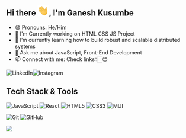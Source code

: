 ## Hi there <img src="https://raw.githubusercontent.com/akgarg0472/akgarg0472/main/.github/images/hi.gif" width="30px">, I'm Ganesh Kusumbe

- 😄 Pronouns: He/Him
- 🔭 I'm Currently working on HTML CSS JS Project
- 🌱 I’m currently learning how to build robust and scalable distributed systems
- 💬 Ask me about JavaScript, Front-End Development
- 📫 Connect with me: Check links👇🏻😊

<a href="https://www.linkedin.com/in/ganesh-kusumbe/"><img align="left" alt="LinkedIn" src="https://img.shields.io/badge/linkedin-%230077B5.svg?style=for-the-badge&logo=linkedin&logoColor=white"/></a>
<a href="mailto:gkusumbe7@gmail.com"><img align="left" alt="Instagram" src="https://img.shields.io/badge/Gmail-D14836?style=for-the-badge&logo=gmail&logoColor=white"/></a>
<br/>

## Tech Stack & Tools

![JavaScript](https://img.shields.io/badge/javascript-%23323330.svg?style=for-the-badge&logo=javascript&logoColor=%23F7DF1E)
![React](https://img.shields.io/badge/react-%2320232a.svg?style=for-the-badge&logo=react&logoColor=%2361DAFB)
![HTML5](https://img.shields.io/badge/html5-%23E34F26.svg?style=for-the-badge&logo=html5&logoColor=white)
![CSS3](https://img.shields.io/badge/css3-%231572B6.svg?style=for-the-badge&logo=css3&logoColor=white)
![MUI](https://img.shields.io/badge/TAILWIND-%230081CB.svg?style=for-the-badge&logo=mui&logoColor=white)

![Git](https://img.shields.io/badge/git-%23F05033.svg?style=for-the-badge&logo=git&logoColor=white)
![GitHub](https://img.shields.io/badge/github-%23121011.svg?style=for-the-badge&logo=github&logoColor=white)


<img src="https://github-readme-stats.vercel.app/api?username=gkusumbe7&&show_icons=true&title_color=ffffff&icon_color=bb2acf&text_color=daf7dc&bg_color=151515">

